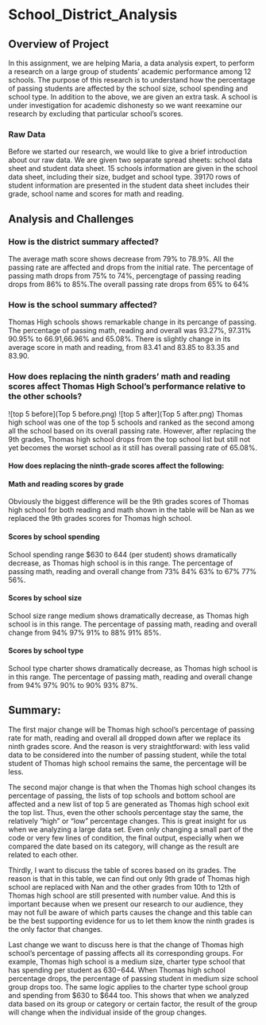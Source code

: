 # School_District_Analysis


## Overview of Project
In this assignment, we are helping Maria, a data analysis expert, to perform a research on a large group of students’ academic performance among 12 schools. The purpose of this research is to understand how the percentage of passing students are affected by the school size, school spending and school type. In addition to the above, we are given an extra task. A school is under investigation for academic dishonesty so we want reexamine our research by excluding that particular school’s scores. 

### Raw Data
Before we started our research, we would like to give a brief introduction about our raw data. We are given two separate spread sheets: school data sheet and student data sheet. 15 schools information are given in the school data sheet, including their size, budget and school type. 39170 rows of student information are presented in the student data sheet includes their grade, school name and scores for math and reading. 

## Analysis and Challenges
### How is the district summary affected?
The average math score shows decrease from 79% to 78.9%. All the passing rate are affected and drops from the initial rate. The percentage of passing math drops from 75% to 74%, percengtage of passing reading drops from 86% to 85%.The overall passing rate drops from 65% to 64%
### How is the school summary affected?
Thomas High schools shows remarkable change in its percange of passing. The percentage of passing math, reading and overall was 93.27%, 97.31% 90.95% to 66.91,66.96% and 65.08%. There is slightly change in its average score in math and reading, from 83.41 and 83.85 to 83.35 and 83.90.

### How does replacing the ninth graders’ math and reading scores affect Thomas High School’s performance relative to the other schools?
![top 5 before](Top 5 before.png)
![top 5 after](Top 5 after.png)
Thomas high school was one of the top 5 schools and ranked as the second among all the school based on its overall passing rate. However, after replacing the 9th grades, Thomas high school drops from the top school list but still not yet becomes the worset school as it still has overall passing rate of 65.08%. 

#### How does replacing the ninth-grade scores affect the following:

#### Math and reading scores by grade
Obviously the biggest difference will be the 9th grades scores of Thomas high school for both reading and math shown in the table will be Nan as we replaced the 9th grades scores for Thomas high school.

#### Scores by school spending
School spending range $630 to 644 (per student) shows dramatically decrease, as Thomas high school is in this range. The percentage of passing math, reading and overall change from 73% 84% 63% to 67% 77% 56%.

#### Scores by school size
School size range medium shows dramatically decrease, as Thomas high school is in this range. The percentage of passing math, reading and overall change from 94% 97% 91% to 88% 91% 85%.

#### Scores by school type
School type charter shows dramatically decrease, as Thomas high school is in this range. The percentage of passing math, reading and overall change from 94% 97% 90% to 90% 93% 87%.


## Summary: 

The first major change will be Thomas high school’s percentage of passing rate for math, reading and overall all dropped down after we replace its ninth grades score. And the reason is very straightforward: with less valid data to be considered into the number of passing student, while the total student of Thomas high school remains the same, the percentage will be less.

The second major change is that when the Thomas high school changes its percentage of passing, the lists of top schools and bottom school are affected and a new list of top 5 are generated as Thomas high school exit the top list. Thus, even the other schools percentage stay the same, the relatively “high” or “low” percentage changes. This is great insight for us when we analyzing a large data set. Even only changing a small part of the code or very few lines of condition, the final output, especially when we compared the date based on its category, will change as the result are related to each other. 

Thirdly, I want to discuss the table of scores based on its grades. The reason is that in this table, we can find out only 9th grade of Thomas high school are replaced with Nan and the other grades from 10th to 12th of Thomas high school are still presented with number value. And this is important because when we present our research to our audience, they may not full be aware of which parts causes the change and this table can be the best supporting evidence for us to let them know the ninth grades is the only factor that changes.

Last change we want to discuss here is that the change of Thomas high school’s percentage of passing affects all its corresponding groups. For example, Thomas high school is a medium size, charter type school that has spending per student as $630-$644. When Thomas high school percentage drops, the percentage of passing student in medium size school group drops too. The same logic applies to the charter type school group and spending from $630 to $644 too. This shows that when we analyzed data based on its group or category or certain factor, the result of the group will change when the individual inside of the group changes. 
